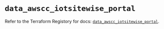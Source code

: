 # `data_awscc_iotsitewise_portal`

Refer to the Terraform Registory for docs: [`data_awscc_iotsitewise_portal`](https://registry.terraform.io/providers/hashicorp/awscc/0.70.0/docs/data-sources/iotsitewise_portal).
